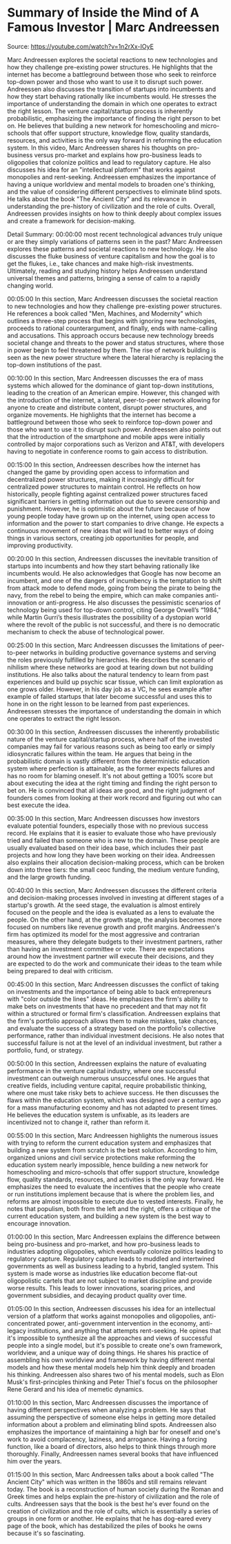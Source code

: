 # Summary of Inside the Mind of A Famous Investor | Marc Andreessen

Source: https://youtube.com/watch?v=1n2rXx-IOyE

Marc Andreessen explores the societal reactions to new technologies and how they challenge pre-existing power structures. He highlights that the internet has become a battleground between those who seek to reinforce top-down power and those who want to use it to disrupt such power. Andreessen also discusses the transition of startups into incumbents and how they start behaving rationally like incumbents would. He stresses the importance of understanding the domain in which one operates to extract the right lesson. The venture capital/startup process is inherently probabilistic, emphasizing the importance of finding the right person to bet on. He believes that building a new network for homeschooling and micro-schools that offer support structure, knowledge flow, quality standards, resources, and activities is the only way forward in reforming the education system.
In this video, Marc Andreessen shares his thoughts on pro-business versus pro-market and explains how pro-business leads to oligopolies that colonize politics and lead to regulatory capture. He also discusses his idea for an "intellectual platform" that works against monopolies and rent-seeking. Andreessen emphasizes the importance of having a unique worldview and mental models to broaden one's thinking, and the value of considering different perspectives to eliminate blind spots. He talks about the book "The Ancient City" and its relevance in understanding the pre-history of civilization and the role of cults. Overall, Andreessen provides insights on how to think deeply about complex issues and create a framework for decision-making.

Detail Summary: 
00:00:00
most recent technological advances truly unique or are they simply variations of patterns seen in the past? Marc Andreessen explores these patterns and societal reactions to new technology. He also discusses the fluke business of venture capitalism and how the goal is to get the flukes, i.e., take chances and make high-risk investments. Ultimately, reading and studying history helps Andreessen understand universal themes and patterns, bringing a sense of calm to a rapidly changing world.

00:05:00
In this section, Marc Andreessen discusses the societal reaction to new technologies and how they challenge pre-existing power structures. He references a book called "Men, Machines, and Modernity" which outlines a three-step process that begins with ignoring new technologies, proceeds to rational counterargument, and finally, ends with name-calling and accusations. This approach occurs because new technology breeds societal change and threats to the power and status structures, where those in power begin to feel threatened by them. The rise of network building is seen as the new power structure where the lateral hierarchy is replacing the top-down institutions of the past.

00:10:00
In this section, Marc Andreessen discusses the era of mass systems which allowed for the dominance of giant top-down institutions, leading to the creation of an American empire. However, this changed with the introduction of the internet, a lateral, peer-to-peer network allowing for anyone to create and distribute content, disrupt power structures, and organize movements. He highlights that the internet has become a battleground between those who seek to reinforce top-down power and those who want to use it to disrupt such power. Andreessen also points out that the introduction of the smartphone and mobile apps were initially controlled by major corporations such as Verizon and AT&T, with developers having to negotiate in conference rooms to gain access to distribution.

00:15:00
In this section, Andreessen describes how the internet has changed the game by providing open access to information and decentralized power structures, making it increasingly difficult for centralized power structures to maintain control. He reflects on how historically, people fighting against centralized power structures faced significant barriers in getting information out due to severe censorship and punishment. However, he is optimistic about the future because of how young people today have grown up on the internet, using open access to information and the power to start companies to drive change. He expects a continuous movement of new ideas that will lead to better ways of doing things in various sectors, creating job opportunities for people, and improving productivity.

00:20:00
In this section, Andreessen discusses the inevitable transition of startups into incumbents and how they start behaving rationally like incumbents would. He also acknowledges that Google has now become an incumbent, and one of the dangers of incumbency is the temptation to shift from attack mode to defend mode, going from being the pirate to being the navy, from the rebel to being the empire, which can make companies anti-innovation or anti-progress. He also discusses the pessimistic scenarios of technology being used for top-down control, citing George Orwell’s “1984," while Martin Gurri’s thesis illustrates the possibility of a dystopian world where the revolt of the public is not successful, and there is no democratic mechanism to check the abuse of technological power.

00:25:00
In this section, Marc Andreessen discusses the limitations of peer-to-peer networks in building productive governance systems and serving the roles previously fulfilled by hierarchies. He describes the scenario of nihilism where these networks are good at tearing down but not building institutions. He also talks about the natural tendency to learn from past experiences and build up psychic scar tissue, which can limit exploration as one grows older. However, in his day job as a VC, he sees example after example of failed startups that later become successful and uses this to hone in on the right lesson to be learned from past experiences. Andreessen stresses the importance of understanding the domain in which one operates to extract the right lesson.

00:30:00
In this section, Andreessen discusses the inherently probabilistic nature of the venture capital/startup process, where half of the invested companies may fail for various reasons such as being too early or simply idiosyncratic failures within the team. He argues that being in the probabilistic domain is vastly different from the deterministic education system where perfection is attainable, as the former expects failures and has no room for blaming oneself. It's not about getting a 100% score but about executing the idea at the right timing and finding the right person to bet on. He is convinced that all ideas are good, and the right judgment of founders comes from looking at their work record and figuring out who can best execute the idea.

00:35:00
In this section, Marc Andreessen discusses how investors evaluate potential founders, especially those with no previous success record. He explains that it is easier to evaluate those who have previously tried and failed than someone who is new to the domain. These people are usually evaluated based on their idea base, which includes their past projects and how long they have been working on their idea. Andreessen also explains their allocation decision-making process, which can be broken down into three tiers: the small ceoc funding, the medium venture funding, and the large growth funding.

00:40:00
In this section, Marc Andreessen discusses the different criteria and decision-making processes involved in investing at different stages of a startup's growth. At the seed stage, the evaluation is almost entirely focused on the people and the idea is evaluated as a lens to evaluate the people. On the other hand, at the growth stage, the analysis becomes more focused on numbers like revenue growth and profit margins. Andreessen's firm has optimized its model for the most aggressive and contrarian measures, where they delegate budgets to their investment partners, rather than having an investment committee or vote. There are expectations around how the investment partner will execute their decisions, and they are expected to do the work and communicate their ideas to the team while being prepared to deal with criticism.

00:45:00
In this section, Marc Andreessen discusses the conflict of taking on investments and the importance of being able to back entrepreneurs with "color outside the lines" ideas. He emphasizes the firm's ability to make bets on investments that have no precedent and that may not fit within a structured or formal firm's classification. Andreessen explains that the firm's portfolio approach allows them to make mistakes, take chances, and evaluate the success of a strategy based on the portfolio's collective performance, rather than individual investment decisions. He also notes that successful failure is not at the level of an individual investment, but rather a portfolio, fund, or strategy.

00:50:00
In this section, Andreessen explains the nature of evaluating performance in the venture capital industry, where one successful investment can outweigh numerous unsuccessful ones. He argues that creative fields, including venture capital, require probabilistic thinking, where one must take risky bets to achieve success. He then discusses the flaws within the education system, which was designed over a century ago for a mass manufacturing economy and has not adapted to present times. He believes the education system is unfixable, as its leaders are incentivized not to change it, rather than reform it.

00:55:00
In this section, Marc Andreessen highlights the numerous issues with trying to reform the current education system and emphasizes that building a new system from scratch is the best solution. According to him, organized unions and civil service protections make reforming the education system nearly impossible, hence building a new network for homeschooling and micro-schools that offer support structure, knowledge flow, quality standards, resources, and activities is the only way forward. He emphasizes the need to evaluate the incentives that the people who create or run institutions implement because that is where the problem lies, and reforms are almost impossible to execute due to vested interests. Finally, he notes that populism, both from the left and the right, offers a critique of the current education system, and building a new system is the best way to encourage innovation.

01:00:00
In this section, Marc Andreessen explains the difference between being pro-business and pro-market, and how pro-business leads to industries adopting oligopolies, which eventually colonize politics leading to regulatory capture. Regulatory capture leads to muddled and intertwined governments as well as business leading to a hybrid, tangled system. This system is made worse as industries like education become flat-out oligopolistic cartels that are not subject to market discipline and provide worse results. This leads to lower innovations, soaring prices, and government subsidies, and decaying product quality over time.

01:05:00
In this section, Andreessen discusses his idea for an intellectual version of a platform that works against monopolies and oligopolies, anti-concentrated power, anti-government intervention in the economy, anti-legacy institutions, and anything that attempts rent-seeking. He opines that it's impossible to synthesize all the approaches and views of successful people into a single model, but it's possible to create one's own framework, worldview, and a unique way of doing things. He shares his practice of assembling his own worldview and framework by having different mental models and how these mental models help him think deeply and broaden his thinking. Andreessen also shares two of his mental models, such as Elon Musk's first-principles thinking and Peter Thiel's focus on the philosopher Rene Gerard and his idea of memetic dynamics.

01:10:00
In this section, Marc Andreessen discusses the importance of having different perspectives when analyzing a problem. He says that assuming the perspective of someone else helps in getting more detailed information about a problem and eliminating blind spots. Andreessen also emphasizes the importance of maintaining a high bar for oneself and one's work to avoid complacency, laziness, and arrogance. Having a forcing function, like a board of directors, also helps to think things through more thoroughly. Finally, Andreessen names several books that have influenced him over the years.

01:15:00
In this section, Marc Andreessen talks about a book called "The Ancient City" which was written in the 1860s and still remains relevant today. The book is a reconstruction of human society during the Roman and Greek times and helps explain the pre-history of civilization and the role of cults. Andreessen says that the book is the best he's ever found on the creation of civilization and the role of cults, which is essentially a series of groups in one form or another. He explains that he has dog-eared every page of the book, which has destabilized the piles of books he owns because it's so fascinating.

